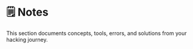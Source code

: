 # 🗒️ Notes
This section documents concepts, tools, errors, and solutions from your hacking journey.
